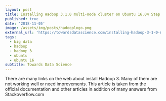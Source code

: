 ```yaml
---
layout: post
title: Installing Hadoop 3.1.0 multi-node cluster on Ubuntu 16.04 Step by Step
published: true
date: '2018-11-05'
image: /assets/img/posts/hadooplogo.png
external_url: 'https://towardsdatascience.com/installing-hadoop-3-1-0-multi-node-cluster-on-ubuntu-16-04-step-by-step-8d1954b31505'
tags:
  - big data
  - hadoop
  - hadoop 3
  - ubuntu
  - ubuntu 16
subtitle: Towards Data Science
---
```

There are many links on the web about install Hadoop 3. Many of them are not working well or need improvements. This article is taken from the official documentation and other articles in addition of many answers from Stackoverflow.com
